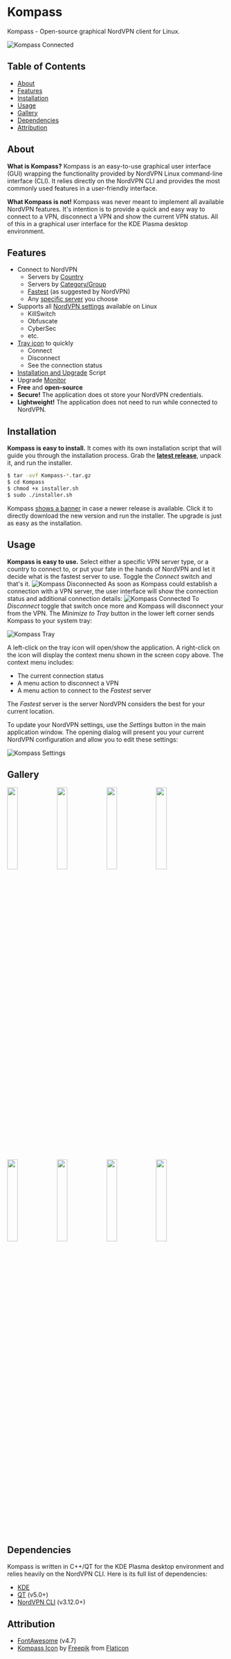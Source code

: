 # Kompass
Kompass - Open-source graphical NordVPN client for Linux.

![Kompass Connected](https://github.com/amoekesch/Kompass/raw/main/doc/kompass_connected.png)

## Table of Contents
* [About](#About)
* [Features](#Features)
* [Installation](#Installation)
* [Usage](#Usage)
* [Gallery](#Gallery)
* [Dependencies](#Dependencies)
* [Attribution](#Attribution)

## About
**What is Kompass?** Kompass is an easy-to-use graphical user interface (GUI) wrapping the functionality provided by NordVPN Linux command-line interface (CLI).
It relies directly on the NordVPN CLI and provides the most commonly used features in a user-friendly interface.

**What Kompass is not!** Kompass was never meant to implement all available NordVPN features. It's intention is to provide a quick and easy way to connect to a VPN, disconnect a VPN and show the current VPN status. All of this in a graphical user interface for the KDE Plasma desktop environment.

## Features
* Connect to NordVPN
  * Servers by <a target="_blank" href="https://github.com/amoekesch/Kompass/raw/main/doc/kompass_servers_by_country.png">Country</a>
  * Servers by <a target="_blank" href="https://github.com/amoekesch/Kompass/raw/main/doc/kompass_servers_by_group.png">Category/Group</a>
  * <a target="_blank" href="https://github.com/amoekesch/Kompass/raw/main/doc/kompass_connected.png">Fastest</a> (as suggested by NordVPN)
  * Any <a target="_blank" href="https://github.com/amoekesch/Kompass/raw/main/doc/kompass_servers_list.png">specific server</a> you choose
* Supports all <a target="_blank" href="https://github.com/amoekesch/Kompass/raw/main/doc/kompass_settings.png">NordVPN settings</a> available on Linux
  * KillSwitch
  * Obfuscate
  * CyberSec
  * etc.
* <a target="_blank" href="https://github.com/amoekesch/Kompass/raw/main/doc/kompass_tray.png">Tray icon</a> to quickly
  * Connect
  * Disconnect
  * See the connection status
* <a target="_blank" href="https://github.com/amoekesch/Kompass/raw/main/doc/kompass_installer.png">Installation and Upgrade</a> Script
* Upgrade <a target="_blank" href="https://github.com/amoekesch/Kompass/raw/main/doc/kompass_upgrade.png">Monitor</a>
* **Free** and **open-source**
* **Secure!** The application does ot store your NordVPN credentials.
* **Lightweight!** The application does not need to run while connected to NordVPN.

## Installation
**Kompass is easy to install.** It comes with its own installation script that will guide you through the installation process. Grab the **[latest release](https://github.com/amoekesch/Kompass/releases)**, unpack it, and run the installer.

```bash
$ tar -xvf Kompass-*.tar.gz
$ cd Kompass
$ chmod +x installer.sh
$ sudo ./installer.sh
```

Kompass <a target="_blank" href="https://github.com/amoekesch/Kompass/raw/main/doc/kompass_upgrade.png">shows a banner</a> in case a newer release is available. Click it to directly download the new version and run the installer. The upgrade is just as easy as the installation.

## Usage
**Kompass is easy to use.** Select either a specific VPN server type, or a country to connect to, or put your fate in the hands of NordVPN and let it decide what is the fastest server to use. Toggle the *Connect* switch and that's it.
![Kompass Disconnected](https://github.com/amoekesch/Kompass/raw/main/doc/kompass_disconnected.png)
As soon as Kompass could establish a connection with a VPN server, the user interface will show the connection status and additional connection details:
![Kompass Connected](https://github.com/amoekesch/Kompass/raw/main/doc/kompass_connected.png)
To *Disconnect* toggle that switch once more and Kompass will disconnect your from the VPN. The *Minimize to Tray* button in the lower left corner sends Kompass to your system tray:

![Kompass Tray](https://github.com/amoekesch/Kompass/raw/main/doc/kompass_tray.png)

A left-click on the tray icon will open/show the application. A right-click on the icon will display the context menu shown in the screen copy above. The context menu includes:
* The current connection status
* A menu action to disconnect a VPN
* A menu action to connect to the *Fastest* server

The *Fastest* server is the server NordVPN considers the best for your current location.

To update your NordVPN settings, use the *Settings* button in the main application window. The opening dialog will present you your current NordVPN configuration and allow you to edit these settings:

![Kompass Settings](https://github.com/amoekesch/Kompass/raw/main/doc/kompass_settings.png)

## Gallery
<a target="_blank" href="https://github.com/amoekesch/Kompass/raw/main/doc/kompass_disconnected.png"><img src="https://github.com/amoekesch/Kompass/raw/main/doc/kompass_disconnected.png" width="22%"></img></a> <a target="_blank" href="https://github.com/amoekesch/Kompass/raw/main/doc/kompass_connected.png"><img src="https://github.com/amoekesch/Kompass/raw/main/doc/kompass_connected.png" width="22%"></img></a> <a target="_blank" href="https://github.com/amoekesch/Kompass/raw/main/doc/kompass_servers_by_group.png"><img src="https://github.com/amoekesch/Kompass/raw/main/doc/kompass_servers_by_group.png" width="22%"></img></a> <a target="_blank" href="https://github.com/amoekesch/Kompass/raw/main/doc/kompass_servers_by_country.png"><img src="https://github.com/amoekesch/Kompass/raw/main/doc/kompass_servers_by_country.png" width="22%"></img></a> <a target="_blank" href="https://github.com/amoekesch/Kompass/raw/main/doc/kompass_servers_list.png"><img src="https://github.com/amoekesch/Kompass/raw/main/doc/kompass_servers_list.png" width="22%"></img></a> <a target="_blank" href="https://github.com/amoekesch/Kompass/raw/main/doc/kompass_upgrade.png"><img src="https://github.com/amoekesch/Kompass/raw/main/doc/kompass_upgrade.png" width="22%"></img></a> <a target="_blank" href="https://github.com/amoekesch/Kompass/raw/main/doc/kompass_settings.png"><img src="https://github.com/amoekesch/Kompass/raw/main/doc/kompass_settings.png" width="22%"></img></a> <a target="_blank" href="https://github.com/amoekesch/Kompass/raw/main/doc/kompass_installer.png"><img src="https://github.com/amoekesch/Kompass/raw/main/doc/kompass_installer.png" width="22%"></img></a>

## Dependencies
Kompass is written in C++/QT for the KDE Plasma desktop environment and relies heavily on the NordVPN CLI. Here is its full list of dependencies:
* [KDE](https://kde.org/)
* [QT](https://www.qt.io/) (v5.0+)
* [NordVPN CLI](https://nordvpn.com/download/linux/) (v3.12.0+)

## Attribution
* [FontAwesome](https://fontawesome.com/v4.7/) (v4.7)
* [Kompass Icon](https://www.flaticon.com/premium-icon/north_818708?term=compass&page=1&position=22&page=1&position=22&related_id=818708&origin=tag) by [Freepik](https://www.freepik.com) from [Flaticon](https://www.flaticon.com)
